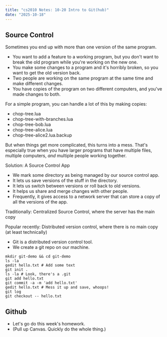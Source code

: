 ```yaml
---
title: "cs2010 Notes: 10-20 Intro to Git(hub)"
date: "2025-10-18"
---
```


## Source Control

Sometimes you end up with more than one version of the same program.

- You want to add a feature to a working program, but you don't want to
  break the old program while you're working on the new one.
- You make some changes to a program and it's horribly broken, so you
  want to get the old version back.
- Two people are working on the same program at the same time and make
  different changes.
- You have copies of the program on two different computers, and you've
  made changes to both.

For a simple program, you can handle a lot of this by making copies:

- chop-tree.lua
- chop-tree-with-branches.lua
- chop-tree-bob.lua
- chop-tree-alice.lua
- chop-tree-alice2.lua.backup

But when things get more complicated, this turns into a mess. That's
especially true when you have larger programs that have multiple files,
multiple computers, *and* multiple people working together.

Solution: A Source Control App

- We mark some directory as being managed by our source control app.
- It lets us save versions of the stuff in the directory.
- It lets us switch between versions or roll back to old versions.
- It helps us share and merge changes with other people.
- Frequently, it gives access to a network server that can store
  a copy of all the versions of the app.

Traditionally: Centralized Source Control, where the server has the main copy

Popular recently: Distributed version control, where there is no main copy (at
least technically)



- Git is a distributed version control tool.
- We create a git repo on our machine.

```
mkdir git-demo && cd git-demo
ls -la
gedit hello.txt # Add some text
git init .
ls -la # Look, there's a .git
git add hello.txt
git commit -a -m 'add hello.txt'
gedit hello.txt # Mess it up and save, whoops!
git log
git checkout -- hello.txt
```

## Github

- Let's go do this week's homework.
- (Pull up Canvas. Quickly do the whole thing.)
